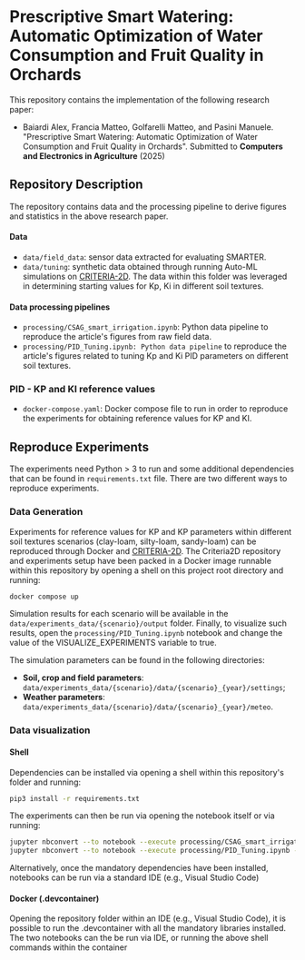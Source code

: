 # Prescriptive Smart Watering: Automatic Optimization of Water Consumption and Fruit Quality in Orchards

This repository contains the implementation of the following research paper:

- Baiardi Alex, Francia Matteo, Golfarelli Matteo, and Pasini Manuele. "Prescriptive Smart Watering: Automatic Optimization of Water Consumption and Fruit Quality in Orchards". Submitted to **Computers and Electronics in Agriculture** (2025) 

## Repository Description

The repository contains data and the processing pipeline to derive figures and statistics in the above research paper.

#### Data

- `data/field_data`: sensor data extracted for evaluating SMARTER.
- `data/tuning`: synthetic data obtained through running Auto-ML simulations on [CRITERIA-2D](https://github.com/ManuelePasini/synthetic-soil-simulator/tree/pid_tuning). The data within this folder was leveraged in determining starting values for Kp, Ki in different soil textures.

#### Data processing pipelines

- `processing/CSAG_smart_irrigation.ipynb`: Python data pipeline to reproduce the article's figures from raw field data.
- `processing/PID_Tuning.ipynb: Python data pipeline` to reproduce the article's figures related to tuning Kp and Ki PID parameters on different soil textures.

### PID - KP and KI reference values

- `docker-compose.yaml`: Docker compose file to run in order to reproduce the experiments for obtaining reference values for KP and KI.

## Reproduce Experiments

The experiments need Python > 3 to run and some additional dependencies that can be found in `requirements.txt` file. There are two different ways to reproduce experiments.

### Data Generation

Experiments for reference values for KP and KP parameters within different soil textures scenarios (clay-loam, silty-loam, sandy-loam) can be reproduced through Docker and [CRITERIA-2D](https://github.com/ManuelePasini/synthetic-soil-simulator/tree/pid_tuning).
The Criteria2D repository and experiments setup have been packed in a Docker image runnable within this repository by opening a shell on this project root directory and running:

```sh
docker compose up
```

Simulation results for each scenario will be available in the `data/experiments_data/{scenario}/output` folder. Finally, to visualize such results, open the `processing/PID_Tuning.ipynb` notebook and change the value of the VISUALIZE_EXPERIMENTS variable to true.

The simulation parameters can be found in the following directories:

- <b>Soil, crop and field parameters</b>: `data/experiments_data/{scenario}/data/{scenario}_{year}/settings`;
- <b>Weather parameters</b>: `data/experiments_data/{scenario}/data/{scenario}_{year}/meteo`.


### Data visualization

#### Shell

Dependencies can be installed via opening a shell within this repository's folder and running:

```sh
pip3 install -r requirements.txt
```

The experiments can then be run via opening the notebook itself or via running:

```sh
jupyter nbconvert --to notebook --execute processing/CSAG_smart_irrigation.ipynb --output results/CSAG_smart_irrigation_results.ipynb
jupyter nbconvert --to notebook --execute processing/PID_Tuning.ipynb --output results/PID_Tuning.ipynb
```

Alternatively, once the mandatory dependencies have been installed, notebooks can be run via a standard IDE (e.g., Visual Studio Code)

#### Docker (.devcontainer)

Opening the repository folder within an IDE (e.g., Visual Studio Code), it is possible to run the .devcontainer with all the mandatory libraries installed.
The two notebooks can the be run via IDE, or running the above shell commands within the container
